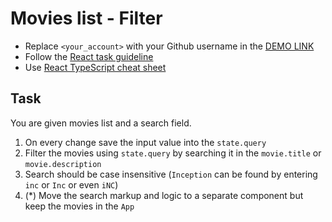 # Movies list - Filter
- Replace `<your_account>` with your Github username in the
 [DEMO LINK](https://io-med.github.io/react_movies-list-filter/)
- Follow the [React task guideline](https://github.com/mate-academy/react_task-guideline#react-tasks-guideline)
- Use [React TypeScript cheat sheet](https://mate-academy.github.io/fe-program/js/extra/react-typescript)

## Task
You are given movies list and a search field.
1. On every change save the input value into the `state.query`
1. Filter the movies using `state.query` by searching it in the `movie.title` or `movie.description`
1. Search should be case insensitive (`Inception` can be found by entering `inc` or `Inc` or even `iNC`)
1. (*) Move the search markup and logic to a separate component but keep the movies in the `App`
